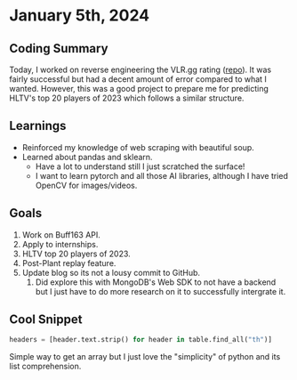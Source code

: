 # January 5th, 2024

## Coding Summary

Today, I worked on reverse engineering the VLR.gg rating ([repo](https://github.com/markzhdan/reverse-eng-vlr-rating)). It was fairly successful but had a decent amount of error compared to what I wanted. However, this was a good project to prepare me for predicting HLTV's top 20 players of 2023 which follows a similar structure.

## Learnings

- Reinforced my knowledge of web scraping with beautiful soup.
- Learned about pandas and sklearn.
  - Have a lot to understand still I just scratched the surface!
  - I want to learn pytorch and all those AI libraries, although I have tried OpenCV for images/videos.

## Goals

1. Work on Buff163 API.
2. Apply to internships.
3. HLTV top 20 players of 2023.
4. Post-Plant replay feature.
5. Update blog so its not a lousy commit to GitHub.
   1. Did explore this with MongoDB's Web SDK to not have a backend but I just have to do more research on it to successfully intergrate it.

## Cool Snippet

```python
headers = [header.text.strip() for header in table.find_all("th")]
```

Simple way to get an array but I just love the "simplicity" of python and its list comprehension.
